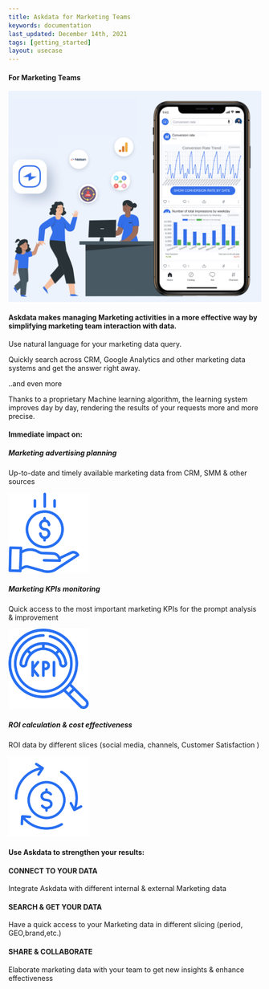 ```yaml
---
title: Askdata for Marketing Teams
keywords: documentation
last_updated: December 14th, 2021
tags: [getting_started]
layout: usecase
---
```


#### For Marketing Teams

<img src="/media/use-cases/icons/Marketing.png" class="image-doc p-3">

#### Askdata makes managing Marketing activities in a more effective way by simplifying marketing team interaction with data.

Use natural language for your marketing data query.

Quickly search across CRM, Google Analytics and other marketing data systems and get the answer right away.

..and even more

Thanks to a proprietary Machine learning algorithm, the learning system improves day by day, 
rendering the results of your requests more and more precise.


#### Immediate impact on:

<div class="row">
  <div class="col-sm-4">
    <div class="card">
      <div class="card-body text-center">
        <h5 class="card-title">Marketing advertising planning</h5>
        <p class="card-text">Up-to-date and timely available marketing data from CRM, SMM & other sources</p>
         <img src="/media/use-cases/icons/Marketing_1.png" class="card-img" alt="Sales Accuracy" style="max-width:160px">
      </div>
    </div>
  </div>
  <div class="col-sm-4">
    <div class="card">
      <div class="card-body text-center">
        <h5 class="card-title">Marketing KPIs monitoring</h5>
        <p class="card-text">Quick access to the most important marketing KPIs for the prompt analysis & improvement</p>
        <img src="/media/use-cases/icons/Marketing_2.png" class="card-img" alt="Sales Accuracy" style="max-width:160px">
      </div>
    </div>
  </div>
    <div class="col-sm-4">
    <div class="card">
      <div class="card-body text-center">
        <h5 class="card-title">ROI 
calculation & cost effectiveness</h5>
        <p class="card-text">ROI data by different slices (social media, channels, Customer Satisfaction )</p>
        <img src="/media/use-cases/icons/Marketing_3.png" class="card-img" alt="Sales Accuracy" style="max-width:160px">
      </div>
    </div>
  </div>
</div>

#### Use Askdata to strengthen your results:

#### CONNECT TO YOUR DATA

Integrate Askdata with different internal & external Marketing data 

#### SEARCH & GET YOUR DATA

Have a quick access to your Marketing data in different slicing (period, GEO,brand,etc.) 

#### SHARE & COLLABORATE

Elaborate marketing data with your team to get new insights & enhance effectiveness 
